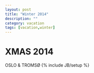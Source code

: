 ```yaml
---
layout: post
title: "Winter 2014"
description: ""
category: vacation
tags: [vacation,winter]
---
```


XMAS 2014
=========

OSLO & TROMSØ
{% include JB/setup %}
